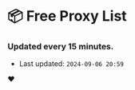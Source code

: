 # :package: Free Proxy List
### Updated every 15 minutes.

- Last updated: `2024-09-06 20:59`

:heart:
